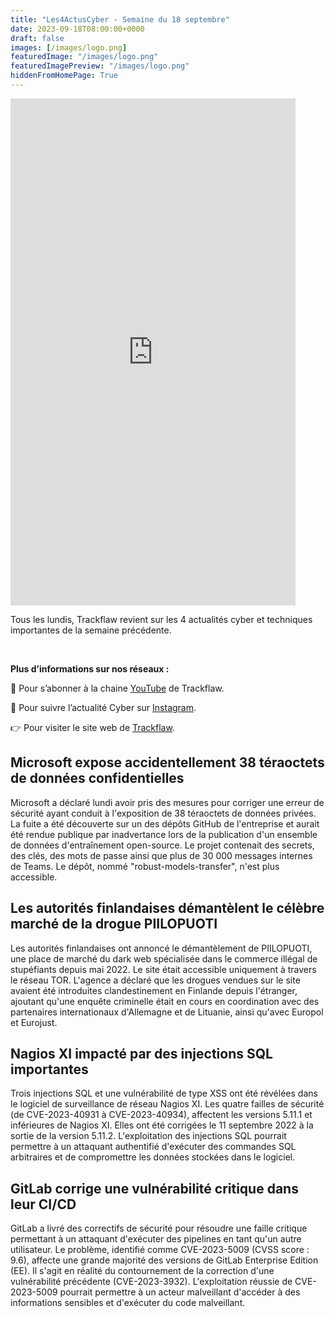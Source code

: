```yaml
---
title: "Les4ActusCyber - Semaine du 18 septembre"
date: 2023-09-18T08:00:00+0000
draft: false
images: [/images/logo.png]
featuredImage: "/images/logo.png"
featuredImagePreview: "/images/logo.png"
hiddenFromHomePage: True
---
```

    
<div class="flex-container">
   <div class="flex-items">
   <iframe width="456" height="811" src="https://www.youtube.com/embed/xnzoYh04jMo" title="#Les4ActusCyber - Semaine du 18 septembre" frameborder="0" allow="accelerometer; autoplay; clipboard-write; encrypted-media; gyroscope; picture-in-picture; web-share" allowfullscreen></iframe>
   </div>

   <div class="flex-items">
      <p>Tous les lundis, Trackflaw revient sur les 4 actualités cyber et techniques importantes de la semaine précédente.</p>
      <br>
      <p><strong>Plus d’informations sur nos réseaux :</strong></p>
      <p>🔴 Pour s’abonner à la chaine <a href="https://www.youtube.com/@trackflaw" target="_blank" rel="noopener noreffer ">YouTube</a> de Trackflaw.</p>
      <p>📸 Pour suivre l’actualité Cyber sur <a href="https://www.instagram.com/trackflaw/" target="_blank" rel="noopener noreffer ">Instagram</a>.</p>
      <p>👉 Pour visiter le site web de <a href="https://trackflaw.com" target="_blank" rel="noopener noreffer ">Trackflaw</a>.</p>
   </div>
</div>
    
## Microsoft expose accidentellement 38 téraoctets de données confidentielles

Microsoft a déclaré lundi avoir pris des mesures pour corriger une erreur de sécurité ayant conduit à l'exposition de 38 téraoctets de données privées.
La fuite a été découverte sur un des dépôts GitHub de l'entreprise et aurait été rendue publique par inadvertance lors de la publication d'un ensemble de données d'entraînement open-source. Le projet contenait des secrets, des clés, des mots de passe ainsi que plus de 30 000 messages internes de Teams.
Le dépôt, nommé "robust-models-transfer", n'est plus accessible.


## Les autorités finlandaises démantèlent le célèbre marché de la drogue PIILOPUOTI

Les autorités finlandaises ont annoncé le démantèlement de PIILOPUOTI, une place de marché du dark web spécialisée dans le commerce illégal de stupéfiants depuis mai 2022. Le site était accessible uniquement à travers le réseau TOR.
L'agence a déclaré que les drogues vendues sur le site avaient été introduites clandestinement en Finlande depuis l'étranger, ajoutant qu'une enquête criminelle était en cours en coordination avec des partenaires internationaux d'Allemagne et de Lituanie, ainsi qu'avec Europol et Eurojust.


## Nagios XI impacté par des injections SQL importantes

Trois injections SQL et une vulnérabilité de type XSS ont été révélées dans le logiciel de surveillance de réseau Nagios XI.
Les quatre failles de sécurité (de CVE-2023-40931 à CVE-2023-40934), affectent les versions 5.11.1 et inférieures de Nagios XI. Elles ont été corrigées le 11 septembre 2022 à la sortie de la version 5.11.2.
L'exploitation des injections SQL pourrait permettre à un attaquant authentifié d'exécuter des commandes SQL arbitraires et de compromettre les données stockées dans le logiciel.


## GitLab corrige une vulnérabilité critique dans leur CI/CD

GitLab a livré des correctifs de sécurité pour résoudre une faille critique permettant à un attaquant d'exécuter des pipelines en tant qu'un autre utilisateur.
Le problème, identifié comme CVE-2023-5009 (CVSS score : 9.6), affecte une grande majorité des versions de GitLab Enterprise Edition (EE). Il s'agit en réalité du contournement de la correction d'une vulnérabilité précédente (CVE-2023-3932).
L'exploitation réussie de CVE-2023-5009 pourrait permettre à un acteur malveillant d'accéder à des informations sensibles et d'exécuter du code malveillant.

